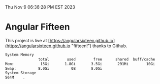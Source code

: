 Thu Nov  9 06:36:28 PM EST 2023

# Angular Fifteen


This project is live at [https://angularsixteen.github.io](https://angularsixteen.github.io "fifteen!") thanks to Github.

```bash
System Memory
               total        used        free      shared  buff/cache   available
Mem:            15Gi       1.8Gi       3.5Gi       291Mi        10Gi        13Gi
Swap:          8.0Gi          0B       8.0Gi
System Storage
564M	.
```
